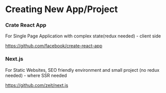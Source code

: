 # Creating New App/Project

### Crate React App
For Single Page Application with complex state(redux needed) - client side

https://github.com/facebook/create-react-app


### Next.js
For Static Websites, SEO friendly environment and small project (no redux needed) - where SSR needed

https://github.com/zeit/next.js
